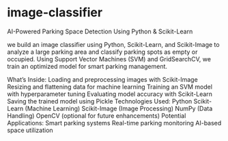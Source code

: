 # image-classifier
AI-Powered Parking Space Detection Using Python &amp; Scikit-Learn

we build an image classifier using Python, Scikit-Learn, and Scikit-Image to analyze a large parking area and classify parking spots as empty or occupied. Using Support Vector Machines (SVM) and GridSearchCV, we train an optimized model for smart parking management.

What’s Inside:
Loading and preprocessing images with Scikit-Image
Resizing and flattening data for machine learning
Training an SVM model with hyperparameter tuning
Evaluating model accuracy with Scikit-Learn
Saving the trained model using Pickle
Technologies Used:
Python
Scikit-Learn (Machine Learning)
Scikit-Image (Image Processing)
NumPy (Data Handling)
OpenCV (optional for future enhancements)
Potential Applications:
Smart parking systems
Real-time parking monitoring
AI-based space utilization
